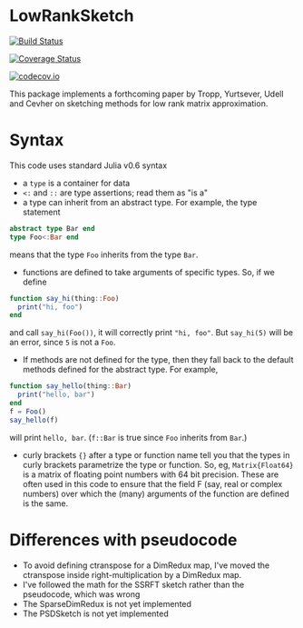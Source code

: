 # LowRankSketch

[![Build Status](https://travis-ci.org/madeleineudell/LowRankSketch.jl.svg?branch=master)](https://travis-ci.org/madeleineudell/LowRankSketch.jl)

[![Coverage Status](https://coveralls.io/repos/madeleineudell/LowRankSketch.jl/badge.svg?branch=master&service=github)](https://coveralls.io/github/madeleineudell/LowRankSketch.jl?branch=master)

[![codecov.io](http://codecov.io/github/madeleineudell/LowRankSketch.jl/coverage.svg?branch=master)](http://codecov.io/github/madeleineudell/LowRankSketch.jl?branch=master)

This package implements a forthcoming paper by Tropp, Yurtsever, Udell and Cevher on sketching methods for low rank matrix approximation.

# Syntax

This code uses standard Julia v0.6 syntax

* a `type` is a container for data
* `<:` and `::` are type assertions; read them as "is a"
* a type can inherit from an abstract type. For example, the type statement
```julia
abstract type Bar end
type Foo<:Bar end
```
means that the type `Foo` inherits from the type `Bar`.
* functions are defined to take arguments of specific types. So, if we define
```julia
function say_hi(thing::Foo)
  print("hi, foo")
end
```
and call `say_hi(Foo())`, it will correctly print `"hi, foo"`.
But `say_hi(5)` will be an error, since `5` is not a `Foo`.
* If methods are not defined for the type, then they fall back to the default methods defined for the abstract type. For example,
```julia
function say_hello(thing::Bar)
  print("hello, bar")
end
f = Foo()
say_hello(f)
```
will print `hello, bar`. (`f::Bar` is true since `Foo` inherits from `Bar`.)
* curly brackets `{}` after a type or function name tell you that the types in curly brackets parametrize the type or function. So, eg, `Matrix{Float64}` is a matrix of floating point numbers with 64 bit precision. These are often used in this code to ensure that the field F (say, real or complex numbers) over which the (many) arguments of the function are defined is the same.

# Differences with pseudocode

* To avoid defining ctranspose for a DimRedux map, I've moved the ctranspose inside right-multiplication by a DimRedux map.
* I've followed the math for the SSRFT sketch rather than the pseudocode, which was wrong
* The SparseDimRedux is not yet implemented
* The PSDSketch is not yet implemented
